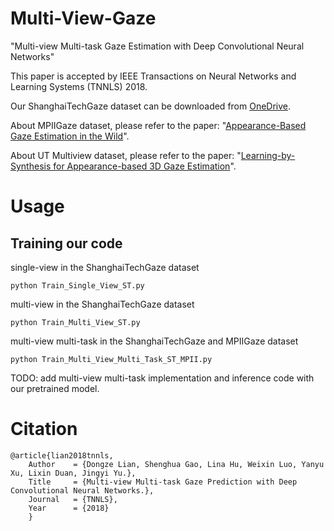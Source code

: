 # Multi-View-Gaze

"Multi-view Multi-task Gaze Estimation with Deep Convolutional Neural Networks"

This paper is accepted by IEEE Transactions on Neural Networks and Learning Systems (TNNLS) 2018.

Our ShanghaiTechGaze dataset can be downloaded from [OneDrive](https://yien01-my.sharepoint.com/:u:/g/personal/doubility_z0_tn/EaDL9AkP5QdLgsOpmDw06K0BZqF0smTHMNOiH3ZMEk3WoA?e=VaKWeg).

About MPIIGaze dataset, please refer to the paper: "[Appearance-Based Gaze Estimation in the Wild](https://arxiv.org/pdf/1504.02863.pdf)". 

About UT Multiview dataset, please refer to the paper: "[Learning-by-Synthesis for Appearance-based 3D Gaze Estimation](https://ieeexplore.ieee.org/stamp/stamp.jsp?tp=&arnumber=6909631)".


# Usage
## Training our code

single-view in the ShanghaiTechGaze dataset 
```
python Train_Single_View_ST.py
```

multi-view in the ShanghaiTechGaze dataset 
```
python Train_Multi_View_ST.py
```

multi-view multi-task in the ShanghaiTechGaze and MPIIGaze dataset 
```
python Train_Multi_View_Multi_Task_ST_MPII.py
```

TODO: add multi-view multi-task implementation and inference code with our pretrained model.

# Citation

```
@article{lian2018tnnls,
    Author    = {Dongze Lian, Shenghua Gao, Lina Hu, Weixin Luo, Yanyu Xu, Lixin Duan, Jingyi Yu.},
    Title     = {Multi-view Multi-task Gaze Prediction with Deep Convolutional Neural Networks.},
    Journal   = {TNNLS},
    Year      = {2018}
    }
```